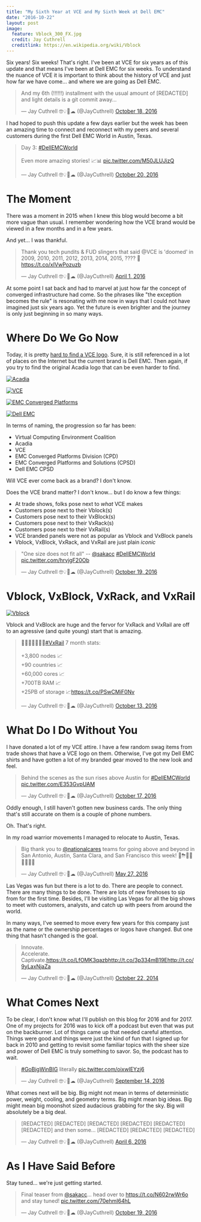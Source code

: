 ```yaml
---
title: "My Sixth Year at VCE and My Sixth Week at Dell EMC"
date: "2016-10-22"
layout: post
image:
  feature: Vblock_300_FX.jpg
  credit: Jay Cuthrell
  creditlink: https://en.wikipedia.org/wiki/Vblock
---
```


Six years! Six weeks! That's right. I've been at VCE for six years as of this update and that means I've been at Dell EMC for six weeks. To
understand the nuance of VCE it is important to think about the history of VCE
and just how far we have come... and where we are going as Dell EMC.

<blockquote class="twitter-tweet" data-lang="en"><p lang="en" dir="ltr">And my 6th (!!!!!!) installment with the usual amount of [REDACTED] and light details is a git commit away...</p>&mdash; Jay Cuthrell 🤓💡🚀☁ (@JayCuthrell) <a href="https://twitter.com/JayCuthrell/status/788394956347944961">October 18, 2016</a></blockquote>
<script async src="//platform.twitter.com/widgets.js" charset="utf-8"></script>

I had hoped to push this update a few days earlier but the week has been an
amazing time to connect and reconnect with my peers and several customers during
the first Dell EMC World in Austin, Texas. 

<blockquote class="twitter-tweet" data-lang="en"><p lang="en" dir="ltr">Day 3:
<a href="https://twitter.com/hashtag/DellEMCWorld?src=hash">#DellEMCWorld</a>
<br><br>Even more amazing stories! 📈📊 <a
href="https://t.co/M50JLUJizQ">pic.twitter.com/M50JLUJizQ</a></p>&mdash; Jay
Cuthrell 🤓💡🚀☁ (@JayCuthrell) <a
href="https://twitter.com/JayCuthrell/status/789179761474039808">October 20,
2016</a></blockquote>
<script async src="//platform.twitter.com/widgets.js" charset="utf-8"></script>

The Moment
==========

There was a moment in 2015 when I knew this blog would become a bit
more vague than usual. I remember wondering how the VCE brand would be viewed in
a few months and in a few years. 

And yet... I was thankful.

<blockquote class="twitter-tweet" data-lang="en"><p lang="en" dir="ltr">Thank
you tech pundits &amp; FUD slingers that said @VCE is &#39;doomed&#39; in 2009,
2010, 2011, 2012, 2013, 2014, 2015, ???? 🚀<a
href="https://t.co/xIVwPozuzb">https://t.co/xIVwPozuzb</a></p>&mdash; Jay
Cuthrell 🤓💡🚀☁ (@JayCuthrell) <a
href="https://twitter.com/JayCuthrell/status/715756345320947712">April 1,
2016</a></blockquote>
<script async src="//platform.twitter.com/widgets.js" charset="utf-8"></script>

At some point I sat back and had to marvel at just how far the concept of
converged infrastructure had come. So the phrases like "the exception becomes
the rule" is resonating with me now in ways that I could not have imagined just
six years ago. Yet the future is even brighter and the journey is only just
beginning in so many ways.

Where Do We Go Now
==================

Today, it is pretty [hard to find a VCE logo](http://jaycuthrell.com/dell-emc-converged-platforms-and-solutions/). Sure, it is still referenced in a
lot of places on the Internet but the current brand is Dell EMC. Then again, if
you try to find the original Acadia logo that can be even harder to find.

[![Acadia](/images/acadia.jpg
"Acadia")](http://www.vce.com/about/media/news?id=tcm:20-468)

[![VCE](/images/vce.png "VCE")](http://vce.com)

[![EMC Converged Platforms](/images/vce-logo-text.png "EMC Converged
Platforms")](http://www.vce.com/about/media/news?id=tcm:20-36801)

[![Dell EMC](/images/dell-emc-logo-text.png "Dell EMC")](http://vce.com)

In terms of naming, the progression so far has been:

- Virtual Computing Environment Coalition
- Acadia
- VCE
- EMC Converged Platforms Division (CPD)
- EMC Converged Platforms and Solutions (CPSD)
- Dell EMC CPSD

Will VCE ever come back as a brand? I don't know.

Does the VCE brand matter? I don't know... but I do know a few things:

- At trade shows, folks pose next to _what_ VCE makes
- Customers pose next to their Vblock(s)
- Customers pose next to their VxBlock(s)
- Customers pose next to their VxRack(s)
- Customers pose next to their VxRail(s)
- VCE branded panels were not as popular as Vblock and VxBlock panels
- Vblock, VxBlock, VxRack, and VxRail are just plain *iconic* 

<blockquote class="twitter-tweet" data-lang="en"><p lang="en"
dir="ltr">&quot;One size does not fit all&quot; -- <a
href="https://twitter.com/sakacc">@sakacc</a> <a
href="https://twitter.com/hashtag/DellEMCWorld?src=hash">#DellEMCWorld</a> <a
href="https://t.co/hrvjgF20Ob">pic.twitter.com/hrvjgF20Ob</a></p>&mdash; Jay
Cuthrell 🤓💡🚀☁ (@JayCuthrell) <a
href="https://twitter.com/JayCuthrell/status/788778627810766848">October 19,
2016</a></blockquote>
<script async src="//platform.twitter.com/widgets.js" charset="utf-8"></script>


Vblock, VxBlock, VxRack, and VxRail
===================================

[![Vblock](/images/Vblock_300_FX.jpg "Vblock")](http://vce.com)

Vblock and VxBlock are huge and the fervor for VxRack and VxRail are off to an
agressive (and quite young) start that is amazing.

<blockquote class="twitter-tweet" data-lang="en"><p lang="en"
dir="ltr">📅📅📅📅📅📅📅<a
href="https://twitter.com/hashtag/VxRail?src=hash">#VxRail</a> 7 month
stats:<br><br>+3,800 nodes 📈<br>+90 countries 📈<br>+60,000 cores 📈<br>+700TB
RAM 📈<br>+25PB of storage 📈<a
href="https://t.co/PSwCMiF0Nv">https://t.co/PSwCMiF0Nv</a></p>&mdash; Jay
Cuthrell 🤓💡🚀☁ (@JayCuthrell) <a
href="https://twitter.com/JayCuthrell/status/786426200222674945">October 13,
2016</a></blockquote>
<script async src="//platform.twitter.com/widgets.js" charset="utf-8"></script>

What Do I Do Without You
========================

I have donated a lot of my VCE attire. I have a few random swag items from trade
shows that have a VCE logo on them. Otherwise, I've got my Dell EMC shirts and
have gotten a lot of my branded gear moved to the new look and feel.


<blockquote class="twitter-tweet" data-lang="en"><p lang="en" dir="ltr">Behind
the scenes as the sun rises above Austin for <a
href="https://twitter.com/hashtag/DellEMCWorld?src=hash">#DellEMCWorld</a> <a
href="https://t.co/E353GvpUAM">pic.twitter.com/E353GvpUAM</a></p>&mdash; Jay
Cuthrell 🤓💡🚀☁ (@JayCuthrell) <a
href="https://twitter.com/JayCuthrell/status/788002896621113344">October 17,
2016</a></blockquote>
<script async src="//platform.twitter.com/widgets.js" charset="utf-8"></script>

Oddly enough, I still haven't gotten new business cards. The only thing that's
still accurate on them is a couple of phone numbers.

Oh. That's right.

In my road warrior movements I managed to relocate to Austin, Texas.

<blockquote class="twitter-tweet" data-lang="en"><p lang="en" dir="ltr">Big
thank you to <a href="https://twitter.com/nationalcares">@nationalcares</a>
teams for going above and beyond in San Antonio, Austin, Santa Clara, and San
Francisco this week! 🛫⛈🛬🚗👍🏽💯😀</p>&mdash; Jay Cuthrell 🤓💡🚀☁ (@JayCuthrell)
<a href="https://twitter.com/JayCuthrell/status/736313663661871104">May 27,
2016</a></blockquote>
<script async src="//platform.twitter.com/widgets.js" charset="utf-8"></script>

Las Vegas was fun but there is a lot to do. There are people to connect. There
are many things to be done. There are lots of new firehoses to sip from for the
first time. Besides, I'll be visiting Las Vegas for all the big shows to meet
with customers, analysts, and catch up with peers from around the world.

In many ways, I've seemed to move every few years for this company just as the
name or the ownership percentages or logos have changed. But one thing that
hasn't changed is the goal.

<blockquote class="twitter-tweet" data-lang="en"><p lang="ro"
dir="ltr">Innovate.<br>Accelerate.<br>Captivate.<a
href="https://t.co/LfOMK3qazb">https://t.co/LfOMK3qazb</a><a
href="http://t.co/3p334mB19E">http://t.co/3p334mB19E</a><a
href="http://t.co/9yLaxNjaZa">http://t.co/9yLaxNjaZa</a></p>&mdash; Jay Cuthrell
🤓💡🚀☁ (@JayCuthrell) <a
href="https://twitter.com/JayCuthrell/status/524936741203877888">October 22,
2014</a></blockquote>
<script async src="//platform.twitter.com/widgets.js" charset="utf-8"></script>

What Comes Next
===============

To be clear, I don't know what I'll publish on this blog for 2016 and for 2017.
One of my projects for 2016 was to kick off a podcast but even that was put on
the backburner. Lot of things came up that needed careful attention. Things were
good and things were just the kind of fun that I signed up for back in 2010 and
getting to revisit some familiar topics with the sheer size and power of Dell
EMC is truly something to savor. So, the podcast has to wait.

<blockquote class="twitter-tweet" data-lang="en"><p lang="en" dir="ltr"><a
href="https://twitter.com/hashtag/GoBigWinBIG?src=hash">#GoBigWinBIG</a>
literally <a
href="https://t.co/oixwIEYzj6">pic.twitter.com/oixwIEYzj6</a></p>&mdash; Jay
Cuthrell 🤓💡🚀☁ (@JayCuthrell) <a
href="https://twitter.com/JayCuthrell/status/776083395226980353">September 14,
2016</a></blockquote>
<script async src="//platform.twitter.com/widgets.js" charset="utf-8"></script>

What comes next will be big. Big might not mean in terms of deterministic power,
weight, cooling, and geometry terms. Big might mean big ideas. Big might mean
big moonshot sized audacious grabbing for the sky. Big will absolutely be a big
deal.

<blockquote class="twitter-tweet" data-lang="en"><p lang="en"
dir="ltr">[REDACTED] [REDACTED] [REDACTED] [REDACTED] [REDACTED] [REDACTED] and
then some... [REDACTED] [REDACTED] [REDACTED]</p>&mdash; Jay Cuthrell 🤓💡🚀☁
(@JayCuthrell) <a
href="https://twitter.com/JayCuthrell/status/717859318842822656">April 6,
2016</a></blockquote>
<script async src="//platform.twitter.com/widgets.js" charset="utf-8"></script>

As I Have Said Before
=====================

Stay tuned... we're just getting started.

<blockquote class="twitter-tweet" data-lang="en"><p lang="en" dir="ltr">Final
teaser from <a href="https://twitter.com/sakacc">@sakacc</a>... head over to <a
href="https://t.co/N602rwWr6o">https://t.co/N602rwWr6o</a> and stay tuned! <a
href="https://t.co/70ehmI64hL">pic.twitter.com/70ehmI64hL</a></p>&mdash; Jay
Cuthrell 🤓💡🚀☁ (@JayCuthrell) <a
href="https://twitter.com/JayCuthrell/status/788786403664535552">October 19,
2016</a></blockquote>
<script async src="//platform.twitter.com/widgets.js" charset="utf-8"></script>


